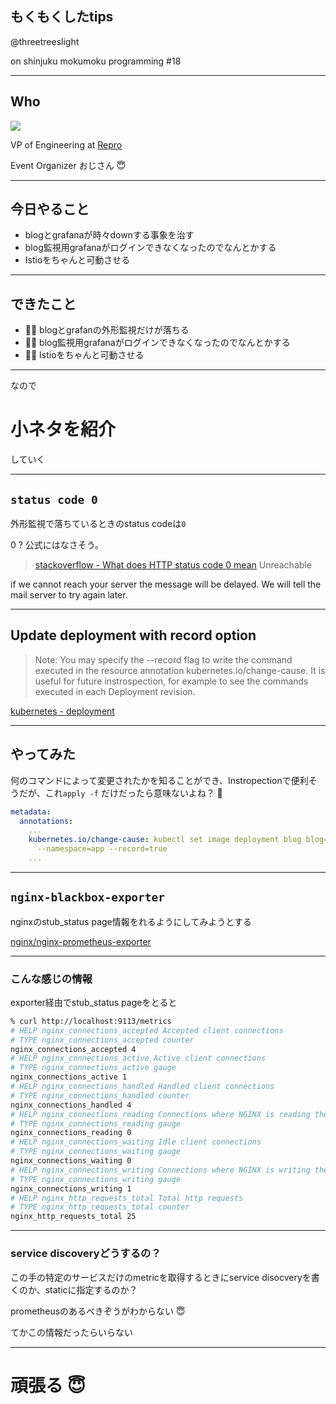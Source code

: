 ## もくもくしたtips

@threetreeslight

on shinjuku mokumoku programming #18

---

## Who

![](https://avatars3.githubusercontent.com/u/1057490?s=300&v=4)

VP of Engineering at [Repro](https://repro.io)

Event Organizer おじさん 😇

---

## 今日やること

- blogとgrafanaが時々downする事象を治す
- blog監視用grafanaがログインできなくなったのでなんとかする
- Istioをちゃんと可動させる

---

## できたこと

- 🙅‍♀️ blogとgrafanの外形監視だけが落ちる
- 🙅‍♀️ blog監視用grafanaがログインできなくなったのでなんとかする
- 🙅‍♀️ Istioをちゃんと可動させる

---

なので

# 小ネタを紹介

していく

---

## `status code 0`

外形監視で落ちているときのstatus codeは`0`

0 ? 公式にはなさそう。


> [stackoverflow - What does HTTP status code 0 mean](https://stackoverflow.com/questions/19858251/what-does-http-status-code-0-mean)
Unreachable

if we cannot reach your server the message will be delayed. We will tell the mail server to try again later.

---


## Update deployment with record option

> Note: You may specify the --record flag to write the command executed in the resource annotation kubernetes.io/change-cause. 
> It is useful for future instrospection, for example to see the commands executed in each Deployment revision.

[kubernetes - deployment](https://kubernetes.io/docs/concepts/workloads/controllers/deployment/)

---

## やってみた

何のコマンドによって変更されたかを知ることができ、Instropectionで便利そうだが、これ`apply -f` だけだったら意味ないよね？ 🤔

```yaml
metadata:
  annotations:
    ...
    kubernetes.io/change-cause: kubectl set image deployment blog blog=threetreeslight/blog:6f45fd600bae9e3be2c0f13aa28672f9e9600b55
      --namespace=app --record=true
    ...
```

---

## `nginx-blackbox-exporter`

nginxのstub_status page情報をれるようにしてみようとする

[nginx/nginx-prometheus-exporter](https://github.com/nginxinc/nginx-prometheus-exporter)

---

### こんな感じの情報

exporter経由でstub_status pageをとると

```sh
% curl http://localhost:9113/metrics
# HELP nginx_connections_accepted Accepted client connections
# TYPE nginx_connections_accepted counter
nginx_connections_accepted 4
# HELP nginx_connections_active Active client connections
# TYPE nginx_connections_active gauge
nginx_connections_active 1
# HELP nginx_connections_handled Handled client connections
# TYPE nginx_connections_handled counter
nginx_connections_handled 4
# HELP nginx_connections_reading Connections where NGINX is reading the request header
# TYPE nginx_connections_reading gauge
nginx_connections_reading 0
# HELP nginx_connections_waiting Idle client connections
# TYPE nginx_connections_waiting gauge
nginx_connections_waiting 0
# HELP nginx_connections_writing Connections where NGINX is writing the response back to the client
# TYPE nginx_connections_writing gauge
nginx_connections_writing 1
# HELP nginx_http_requests_total Total http requests
# TYPE nginx_http_requests_total counter
nginx_http_requests_total 25
```

---

### service discoveryどうするの？

この手の特定のサービスだけのmetricを取得するときにservice disocveryを書くのか、staticに指定するのか？

prometheusのあるべきぞうがわからない 😇

てかこの情報だったらいらない

---

# 頑張る 😇
